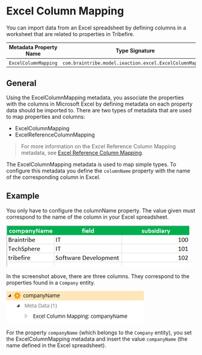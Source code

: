 # Excel Column Mapping

You can import data from an Excel spreadsheet by defining columns in a worksheet that are related to properties in Tribefire.

Metadata Property Name  | Type Signature  
------- | -----------
`ExcelColumnMapping` | `com.braintribe.model.ieaction.excel.ExcelColumnMapping`

## General

Using the ExcelColumnMapping metadata, you associate the properties with the columns in Microsoft Excel by defining metadata on each property data should be imported to. There are two types of metadata that are used to map properties and columns:

* ExcelColumnMapping
* ExcelReferenceColumnMapping

>For more information on the Excel Reference Column Mapping metadata, see [Excel Reference Column Mapping](excel_reference.md).

The ExcelColumnMapping metadata is used to map simple types. To configure this metadata you define the `columnName` property with the name of the corresponding column in Excel.

## Example

You only have to configure the columnName property. The value given must correspond to the name of the column in your Excel spreadsheet.

![](../../images/ExcelColumnMappingConfiguration01.png)

In the screenshot above, there are three columns. They correspond to the properties found in a `Company` entity.

![](../../images/ExcelColumnMappingConfiguration02.png)

For the property `companyName` (which belongs to the `Company` entity), you set the ExcelColumnMapping metadata and insert the value `companyName` (the name defined in the Excel spreadsheet).

